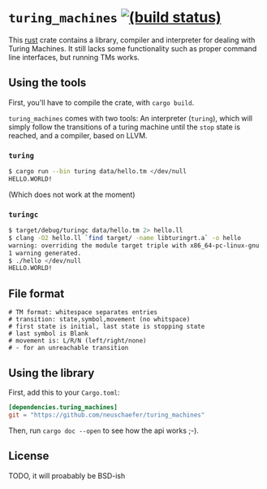`turing_machines` [![(build status)][tr-img]][tr-link]
======================================================

This [rust] crate contains a library, compiler and interpreter for dealing with
Turing Machines.
It still lacks some functionality such as proper command line interfaces, but
running TMs works.

[rust]: https://rust-lang.org/
[tr-img]: https://travis-ci.org/neuschaefer/turing_machines.png
[tr-link]: https://travis-ci.org/neuschaefer/turing_machines

## Using the tools

First, you'll have to compile the crate, with `cargo build`.

`turing_machines` comes with two tools: An interpreter (`turing`), which will
simply follow the transitions of a turing machine until the `stop` state is
reached, and a compiler, based on LLVM.

### `turing`

```sh
$ cargo run --bin turing data/hello.tm </dev/null
HELLO.WORLD!
```

(Which does not work at the moment)

### `turingc`

```sh
$ target/debug/turingc data/hello.tm 2> hello.ll
$ clang -O2 hello.ll `find target/ -name libturingrt.a` -o hello
warning: overriding the module target triple with x86_64-pc-linux-gnu
1 warning generated.
$ ./hello </dev/null
HELLO.WORLD!
```


## File format

```
# TM format: whitespace separates entries
# transition: state,symbol,movement (no whitspace)
# first state is initial, last state is stopping state
# last symbol is Blank
# movement is: L/R/N (left/right/none)
# - for an unreachable transition
```


## Using the library

First, add this to your `Cargo.toml`:

```toml
[dependencies.turing_machines]
git = "https://github.com/neuschaefer/turing_machines"
```

Then, run `cargo doc --open` to see how the api works ;-).


## License

TODO, it will proabably be BSD-ish
